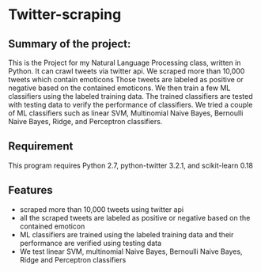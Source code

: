 # **Twitter-scraping**

## **Summary of the project:**

This is the Project for my Natural Language Processing class, written in Python.
It can crawl tweets via twitter api. We scraped more than 10,000 tweets which contain emoticons
Those tweets are labeled as positive or negative based on the contained emoticons. We then train a few
ML classifiers using the labeled training data. The trained classifiers are tested with testing data to
verify the performance of classifiers.
We tried a couple of ML classifiers such as linear SVM, Multinomial Naive Bayes, Bernoulli Naive Bayes,
Ridge, and Perceptron classifiers. 

## **Requirement**

This program requires Python 2.7, python-twitter 3.2.1, and scikit-learn 0.18

## **Features**
* scraped more than 10,000 tweets using twitter api
* all the scraped tweets are labeled as positive or negative based on the contained emoticon
* ML classifiers are trained using the labeled training data and their performance are verified using testing data
* We test linear SVM, multinomial Naive Bayes, Bernoulli Naive Bayes, Ridge and Perceptron classifiers
